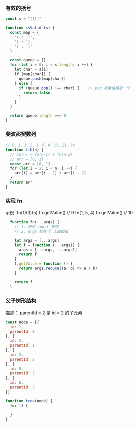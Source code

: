 ### 有效的括号
```js
const s = "([)]"

function isValid (s) {
  const map = {
    '(': ')',
    '{': '},
    '[': ']'
  }

  const queue = []
  for (let i = 0; i < s.length; i ++) {
    let char = s[i]
    if (map[char]) {
      queue.push(map[char])
    } else {
      if (queue.pop() !== char) {    // pop 取数组最后一个 
        return false
      }
    }
  }

  return queue.length === 0
}
```

### 斐波那契数列
```js
// 0、1、1、2、3、5、8、13、21、34
function fib(n) {
  // fn(n) = fn(n-1) + fn(n-2)
  // arr = [0, 1]
  const arr = [0, 1]
  for (let i = 2; i < n; i ++) {
    arr[i] = arr[i - 1] + arr[i - 2]
  }
  return arr
}
```

### 实现 fn
示例: fn(1)(3)(5)   fn.getValue()  // 9
     fn(1, 5, 4)   fn.getValue()  // 10
```js
  function fn(...args) {
    // 1. 使用 const 报错
    // 2. args 挂在 f 上面报错

    let args = [...args]
    let f = function (...args1) {
      args = [...args, ...args1]
      return f
    }
    f.getValue = function () {
      return args.reduce((a, b) => a + b)
    }

    return f
  }
```

### 父子树形结构
描述： parentId = 2 是 id = 2 的子元素
```js
const node = [{
  id: 1,
  parentId: 0
}, {
  id: 2,
  parentId: 1
}, {
  id: 3,
  parentId: 2
}, {
  id: 5, 
  parentId: 3
}, {
  id: 6,
  parentId: 3
}]

function tree(node) {
  for () {
    
  }
}
```